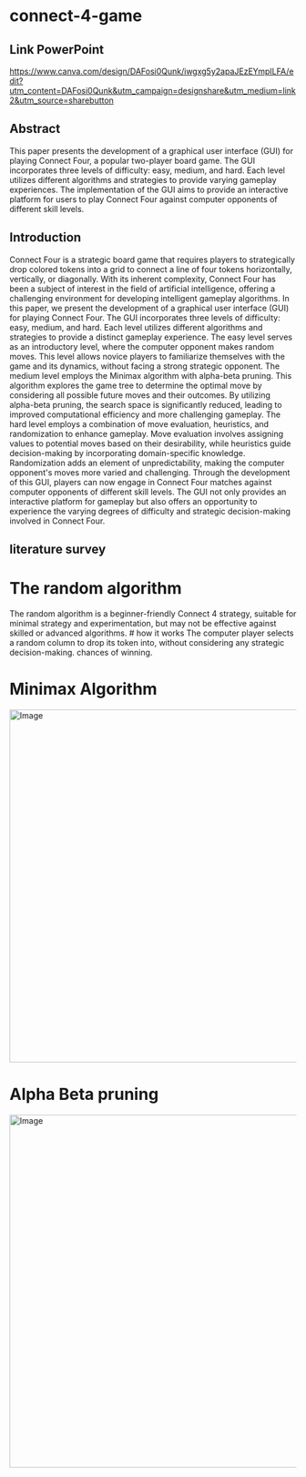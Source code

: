 # connect-4-game
## Link PowerPoint 

https://www.canva.com/design/DAFosi0Qunk/iwgxg5y2apaJEzEYmpILFA/edit?utm_content=DAFosi0Qunk&utm_campaign=designshare&utm_medium=link2&utm_source=sharebutton

## Abstract 
This paper presents the development of a graphical user interface (GUI) for playing Connect Four, a popular two-player board game. The GUI incorporates three levels of difficulty: easy, medium, and hard. Each level utilizes different algorithms and strategies to provide varying gameplay experiences. The implementation of the GUI aims to provide an interactive platform for users to play Connect Four against computer opponents of different skill levels.

## Introduction
Connect Four is a strategic board game that requires players to strategically drop colored tokens into a grid to connect a line of four tokens horizontally, vertically, or diagonally. With its inherent complexity, Connect Four has been a subject of interest in the field of artificial intelligence, offering a challenging environment for developing intelligent gameplay algorithms. In this paper, we present the development of a graphical user interface (GUI) for playing Connect Four. The GUI incorporates three levels of difficulty: easy, medium, and hard. Each level utilizes different algorithms and strategies to provide a distinct gameplay experience. The easy level serves as an introductory level, where the computer opponent makes random moves. This level allows novice players to familiarize themselves with the game and its dynamics, without facing a strong strategic opponent. The medium level employs the Minimax algorithm with alpha-beta pruning. This algorithm explores the game tree to determine the optimal move by considering all possible future moves and their outcomes. By utilizing alpha-beta pruning, the search space is significantly reduced, leading to improved computational efficiency and more challenging gameplay. The hard level employs a combination of move evaluation, heuristics, and randomization to enhance gameplay. Move evaluation involves assigning values to potential moves based on their desirability, while heuristics guide decision-making by incorporating domain-specific knowledge. Randomization adds an element of unpredictability, making the computer opponent's moves more varied and challenging. Through the development of this GUI, players can now engage in Connect Four matches against computer opponents of different skill levels. The GUI not only provides an interactive platform for gameplay but also offers an opportunity to experience the varying degrees of difficulty and strategic decision-making involved in Connect Four.

## literature survey

# The random algorithm 
The random algorithm is a beginner-friendly Connect 4 strategy, suitable for minimal strategy and experimentation, but may not be effective against skilled or advanced algorithms.
                                # how it works
The computer player selects a random column to drop its token into, without considering any strategic decision-making. chances of winning.
                                
# Minimax Algorithm

<img src="R1.PNG" alt="Image" width="620px" height="auto">

# Alpha Beta pruning

<img src="R1.PNG" alt="Image" width="620px" height="auto">





